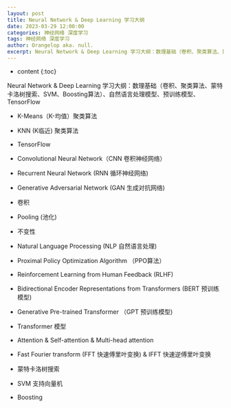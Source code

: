 ```yaml
---
layout: post
title: Neural Network & Deep Learning 学习大纲
date: 2023-03-29 12:00:00
categories: 神经网络 深度学习
tags: 神经网络 深度学习
author: Orangelop aka. null.
excerpt: Neural Network & Deep Learning 学习大纲：数理基础（卷积、聚类算法、蒙特卡洛树搜索、SVM、Boosting算法）、自然语言处理模型、预训练模型、TensorFlow
---
```


* content
{:toc}

Neural Network & Deep Learning 学习大纲：数理基础（卷积、聚类算法、蒙特卡洛树搜索、SVM、Boosting算法）、自然语言处理模型、预训练模型、TensorFlow

* K-Means（K-均值）聚类算法

* KNN (K临近) 聚类算法

* TensorFlow

* Convolutional Neural Network（CNN 卷积神经网络）

* Recurrent Neural Network (RNN 循环神经网络)

* Generative Adversarial Network (GAN 生成对抗网络)

* 卷积

* Pooling (池化)

* 不变性

* Natural Language Processing (NLP 自然语言处理)

* Proximal Policy Optimization Algorithm （PPO算法）

* Reinforcement Learning from Human Feedback (RLHF)

* Bidirectional Encoder Representations from Transformers (BERT 预训练模型)

* Generative Pre-trained Transformer （GPT 预训练模型)

* Transformer 模型

* Attention & Self-attention & Multi-head attention

* Fast Fourier transform (FFT 快速傅里叶变换) & IFFT 快速逆傅里叶变换

* 蒙特卡洛树搜索

* SVM 支持向量机

* Boosting
